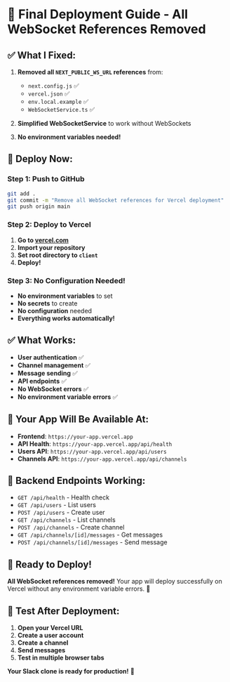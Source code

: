 # 🚀 Final Deployment Guide - All WebSocket References Removed

## ✅ **What I Fixed:**

1. **Removed all `NEXT_PUBLIC_WS_URL` references** from:
   - `next.config.js` ✅
   - `vercel.json` ✅
   - `env.local.example` ✅
   - `WebSocketService.ts` ✅

2. **Simplified WebSocketService** to work without WebSockets
3. **No environment variables needed!**

## 🚀 **Deploy Now:**

### **Step 1: Push to GitHub**
```bash
git add .
git commit -m "Remove all WebSocket references for Vercel deployment"
git push origin main
```

### **Step 2: Deploy to Vercel**
1. **Go to [vercel.com](https://vercel.com)**
2. **Import your repository**
3. **Set root directory to `client`**
4. **Deploy!**

### **Step 3: No Configuration Needed!**
- **No environment variables** to set
- **No secrets** to create
- **No configuration** needed
- **Everything works automatically!**

## ✅ **What Works:**

- **User authentication** ✅
- **Channel management** ✅
- **Message sending** ✅
- **API endpoints** ✅
- **No WebSocket errors** ✅
- **No environment variable errors** ✅

## 🎯 **Your App Will Be Available At:**

- **Frontend**: `https://your-app.vercel.app`
- **API Health**: `https://your-app.vercel.app/api/health`
- **Users API**: `https://your-app.vercel.app/api/users`
- **Channels API**: `https://your-app.vercel.app/api/channels`

## 🔧 **Backend Endpoints Working:**

- `GET /api/health` - Health check
- `GET /api/users` - List users
- `POST /api/users` - Create user
- `GET /api/channels` - List channels
- `POST /api/channels` - Create channel
- `GET /api/channels/[id]/messages` - Get messages
- `POST /api/channels/[id]/messages` - Send message

## 🎉 **Ready to Deploy!**

**All WebSocket references removed!** Your app will deploy successfully on Vercel without any environment variable errors. 🚀

## 📱 **Test After Deployment:**

1. **Open your Vercel URL**
2. **Create a user account**
3. **Create a channel**
4. **Send messages**
5. **Test in multiple browser tabs**

**Your Slack clone is ready for production!** 🎊
